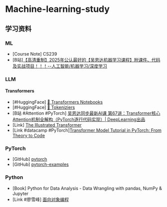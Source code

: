 # Machine-learning-study

## 学习资料

### ML
- [Course Note] CS239
- [B站][【高清重制】2025年公认最好的【吴恩达机器学习课程】附课件、代码及实战项目！！！--人工智能/机器学习/深度学习](https://www.bilibili.com/video/BV1owrpYKEtP?spm_id_from=333.788.videopod.episodes&vd_source=8326f298abab48f7457a5ca49fe4c335)

### LLM
#### Transformers
- [#HuggingFace] [🤗 Transformers Notebooks](https://huggingface.co/docs/transformers/en/notebooks)
- [#HuggingFace] [🤗 Tokeniziers](https://huggingface.co/learn/llm-course/chapter2/4?fw=pt#tokenizers)
- [B站 #Attention #PyTorch] [吴恩达同步最新AI课 第67讲：Transformer核心Attention机制全解构（PyTorch逐行代码实现）| DeepLearning出品](https://www.bilibili.com/video/BV1PFKJeTEDa/?spm_id_from=333.337.search-card.all.click&vd_source=8326f298abab48f7457a5ca49fe4c335) 
- [Link] [The Illustrated Transformer](https://jalammar.github.io/illustrated-transformer/)
- [Link #datacamp #PyTorch][Transformer Model Tutorial in PyTorch: From Theory to Code](https://www.datacamp.com/tutorial/building-a-transformer-with-py-torch)

### PyTorch
- [GitHub] [pytorch](https://github.com/pytorch/pytorch)
- [GitHub] [pytorch-examples](https://github.com/jcjohnson/pytorch-examples/tree/master)

### Python
- [Book] Python for Data Analysis - Data Wrangling with pandas, NumPy & Jupyter
- [Link #廖雪峰] [面向对象编程](https://liaoxuefeng.com/books/python/oop/index.html)